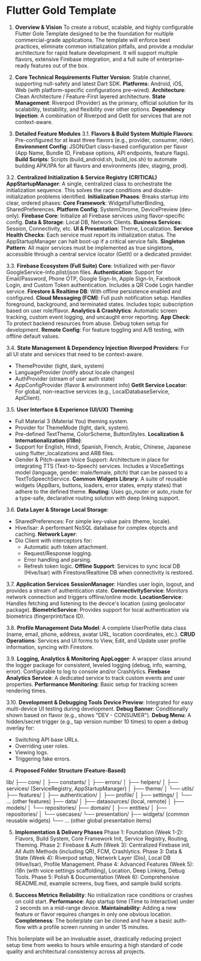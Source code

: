 # Flutter Gold Template

1. **Overview & Vision**
To create a robust, scalable, and highly configurable Flutter Gole Template designed to be the foundation for multiple commercial-grade applications. The template will enforce best practices, eliminate common initialization pitfalls, and provide a modular architecture for rapid feature development. It will support multiple flavors, extensive Firebase integration, and a full suite of enterprise-ready features out of the box.

2. **Core Technical Requirements**
**Flutter Version**: Stable channel, supporting null-safety and latest Dart SDK.
**Platforms**: Android, iOS, Web (with platform-specific configurations pre-wired).
**Architecture**: Clean Architecture / Feature-First layered architecture.
**State Management**: Riverpod (Provider) as the primary, official solution for its scalability, testability, and flexibility over other options.
**Dependency Injection**: A combination of Riverpod and GetIt for services that are not context-aware.

3. **Detailed Feature Modules**
3.1. **Flavors & Build System**
**Multiple Flavors**: Pre-configured for at least three flavors (e.g., provider, consumer, rider).
**Environment Config**: JSON/Dart class-based configuration per flavor (App Name, Bundle ID, Firebase options, API endpoints, feature flags).
**Build Scripts**: Scripts (build_android.sh, build_ios.sh) to automate building APK/IPA for all flavors and environments (dev, staging, prod).

3.2. **Centralized Initialization & Service Registry (CRITICAL)**
**AppStartupManager**: A single, centralized class to orchestrate the initialization sequence. This solves the race conditions and double-initialization problems identified.
**Initialization Phases**: Breaks startup into clear, ordered phases:
**Core Framework**: WidgetsFlutterBinding, SharedPreferences.
**Platform Config**: SystemChrome, DevicePreview (dev-only).
**Firebase Core**: Initialize all Firebase services using flavor-specific config.
**Data & Storage**: Local DB, Network Clients.
**Business Services**: Session, Connectivity, etc.
**UI & Presentation**: Theme, Localization.
**Service Health Checks**: Each service must report its initialization status. The AppStartupManager can halt boot-up if a critical service fails.
**Singleton Pattern**: All major services must be implemented as true singletons, accessible through a central service locator (GetIt) or a dedicated provider.

3.3. **Firebase Ecosystem (Full Suite)**
**Core**: Initialized with per-flavor GoogleService-Info.plist/json files.
**Authentication**: Support for Email/Password, Phone OTP, Google Sign-In, Apple Sign-In, Facebook Login, and Custom Token authentication. Includes a QR Code Login handler service.
**Firestore & Realtime DB**: With offline persistence enabled and configured.
**Cloud Messaging (FCM)**: Full push notification setup. Handles foreground, background, and terminated states. Includes topic subscription based on user role/flavor.
**Analytics & Crashlytics**: Automatic screen tracking, custom event logging, and uncaught error reporting.
**App Check**: To protect backend resources from abuse. Debug token setup for development.
**Remote Config**: For feature toggling and A/B testing, with offline default values.

3.4. **State Management & Dependency Injection**
**Riverpod Providers**: For all UI state and services that need to be context-aware.
 - ThemeProvider (light, dark, system)
 - LanguageProvider (notify about locale changes)
 - AuthProvider (stream of user auth state)
 - AppConfigProvider (flavor & environment info)
**GetIt Service Locator**: For global, non-reactive services (e.g., LocalDatabaseService, ApiClient).

3.5. **User Interface & Experience (UI/UX)**
**Theming**:
 - Full Material 3 (Material You) theming system.
 - Provider for ThemeMode (light, dark, system).
 - Pre-defined TextTheme, ColorScheme, ButtonStyles.
**Localization & Internationalization (i18n)**:
 - Support for English, Hindi, Spanish, French, Arabic, Chinese, Japanese using flutter_localizations and ARB files.
 - Gender & Pitch-aware Voice Support: Architecture in place for integrating TTS (Text-to-Speech) services. Includes a VoiceSettings model (language, gender: male/female, pitch) that can be passed to a TextToSpeechService.
**Common Widgets Library**: A suite of reusable widgets (AppBars, buttons, loaders, error states, empty states) that adhere to the defined theme.
**Routing**: Uses go_router or auto_route for a type-safe, declarative routing solution with deep linking support.

3.6. **Data Layer & Storage**
**Local Storage**:
 - SharedPreferences: For simple key-value pairs (theme, locale).
 - Hive/Isar: A performant NoSQL database for complex objects and caching.
**Network Layer**:
 - Dio Client with interceptors for:
    - Automatic auth token attachment.
    - Request/Response logging.
    - Error handling and parsing.
    - Refresh token logic.
**Offline Support**: Services to sync local DB (Hive/Isar) with Firestore/Realtime DB when connectivity is restored.

3.7. **Application Services**
**SessionManager**: Handles user login, logout, and provides a stream of authentication state.
**ConnectivityService**: Monitors network connection and triggers offline/online mode.
**LocationService**: Handles fetching and listening to the device's location (using geolocator package).
**BiometricService**: Provides support for local authentication via biometrics (fingerprint/face ID).

3.8. **Profile Management**
**Data Model**: A complete UserProfile data class (name, email, phone, address, avatar URL, location coordinates, etc.).
**CRUD Operations**: Services and UI forms to View, Edit, and Update user profile information, syncing with Firestore.

3.9. **Logging, Analytics & Monitoring**
**AppLogger**: A wrapper class around the logger package for consistent, leveled logging (debug, info, warning, error). Configurable to log to console and/or Crashlytics.
**Firebase Analytics Service**: A dedicated service to track custom events and user properties.
**Performance Monitoring**: Basic setup for tracking screen rendering times.

3.10. **Development & Debugging Tools**
**Device Preview**: Integrated for easy multi-device UI testing during development.
**Debug Banner**: Conditionally shown based on flavor (e.g., shows "DEV - CONSUMER").
**Debug Menu**: A hidden/secret trigger (e.g., tap version number 10 times) to open a debug overlay for:
 - Switching API base URLs.
 - Overriding user roles.
 - Viewing logs.
 - Triggering fake errors.

4. **Proposed Folder Structure (Feature-Based)**

lib/
├── core/
│   ├── constants/
│   ├── errors/
│   ├── helpers/
│   ├── services/ (ServiceRegistry, AppStartupManager)
│   ├── theme/
│   └── utils/
├── features/
│   ├── authentication/
│   ├── profile/
│   ├── settings/
│   └── ... (other features)
├── data/
│   ├── datasources/ (local, remote)
│   ├── models/
│   └── repositories/
├── domain/
│   ├── entities/
│   ├── repositories/
│   └── usecases/
└── presentation/
    ├── widgets/ (common reusable widgets)
    └── ... (other global presentation items)

5. **Implementation & Delivery Phases**
Phase 1: Foundation (Week 1-2): Flavors, Build System, Core Framework Init, Service Registry, Routing, Theming.
Phase 2: Firebase & Auth (Week 3): Centralized Firebase init, All Auth Methods (including QR), FCM, Crashlytics.
Phase 3: Data & State (Week 4): Riverpod setup, Network Layer (Dio), Local DB (Hive/Isar), Profile Management.
Phase 4: Advanced Features (Week 5): i18n (with voice settings scaffolding), Location, Deep Linking, Debug Tools.
Phase 5: Polish & Documentation (Week 6): Comprehensive README.md, example screens, bug fixes, and sample build scripts.

6. **Success Metrics**
**Reliability**: No initialization race conditions or crashes on cold start.
**Performance**: App startup time (Time to Interactive) under 2 seconds on a mid-range device.
**Maintainability**: Adding a new feature or flavor requires changes in only one obvious location.
**Completeness**: The boilerplate can be cloned and have a basic auth-flow with a profile screen running in under 15 minutes.

This boilerplate will be an invaluable asset, drastically reducing project setup time from weeks to hours while ensuring a high standard of code quality and architectural consistency across all projects.
